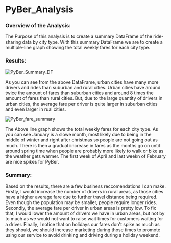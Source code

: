 # PyBer_Analysis

### Overview of the Analysis:
The Purpose of this analysis is to create a summary DataFrame of the ride-sharing data by city type. With this summary DataFrame we are to create a multiple-line graph showing the total weekly fares for each city type.

### Results:
![PyBer_Summary_DF](https://user-images.githubusercontent.com/118485409/211165457-dcd88ebb-2362-403d-a8f2-4499a31e32de.png)

As you can see from the above DataFrame, urban cities have many more drivers and rides than suburban and rural cities. Urban cities have around twice the amount of fares than suburban cities and around 8 times the amount of fares than rural cities. But, due to the large quantity of drivers in urban cities, the average fare per driver is quite larger in suburban cities and even larger in rual cities. 

![PyBer_fare_summary](https://user-images.githubusercontent.com/118485409/211165443-fb6fdec5-5532-4b37-a10a-696bba898911.png)

The Above line graph shows the total weekly fares for each city type. As you can see January is a slowe month, most likely due to being in the middle of winter and right after christmas so people are not going out as much. There is then a gradual iincrease in fares as the months go on until around spring time when people are probably more likely to walk or bike as the weather gets warmer. The first week of April and last weekn of February are nice spikes for PyBer.

### Summary:
Based on the results, there are a few business reccomendations I can make. Firstly, I would increase the number of drivers in rural areas, as those cities have a higher average fare due to further travel distance being required. Even though the population may be smaller, people require longer rides. Secondly, the average fare per driver in urban areas is pretty low. To fix that, I would lower the amount of drivers we have in urban areas, but not by to much as we would not want to raise wait times for customers waiting for a driver. Finally, I notice that on holidays our fares don't spike as much as they should, we should increase marketing during those times to promote using our service to avoid drinking and driving during a holiday weekend.
